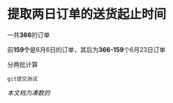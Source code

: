 # 提取两日订单的送货起止时间

一共**366**的订单

前**159个**是6月6日的订单，其后为**366-159**个6月23日订单

分两批计算

```git提交测试```

*本文档为凑数的*
